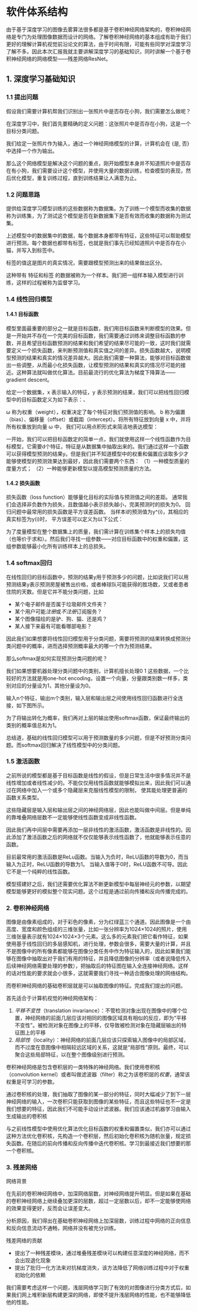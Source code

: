 # 软件体系结构

由于基于深度学习的图像去雾算法很多都是基于卷积神经网络架构的，卷积神经网络是专门为处理图像数据而设计的网络。了解卷积神经网络的基本组成有助于我们更好的理解计算机视觉前沿论文的算法，由于时间有限，可能有些同学对深度学习了解不多。因此本次汇报我就主要讲解深度学习的基础知识，同时讲解一个基于卷积神经网络的网络模型——残差网络ResNet。

## 1. 深度学习基础知识

### 1.1 提出问题

假设我们需要计算机帮我们识别出一张照片中是否存在小狗，我们需要怎么做呢？

在深度学习中，我们首先要精确的定义问题：这张照片中是否存在小狗，这是一个目标分类问题。

我们给定一张照片作为输入，通过一个神经网络模型的计算，计算机会在 {是, 否} 中选择一个作为输出。

那么这个网络模型是解决这个问题的重点，刚开始模型本身并不知道照片中是否存在有小狗，我们需要设计这个模型，并使用大量的数据训练，检查模型的表现，然后优化模型，重复训练过程，直到训练结果让人满意为止。

### 1.2 问题思路

提供给深度学习模型训练的这些数据称为数据集。为了训练一个模型而收集的数据称为训练集，为了测试这个模型是否在新数据集下是否有效而收集的数据称为测试集。

上述模型中的数据集中的数据，每个数据本身都带有特征，这些特征可以帮助模型进行预测。每个数据也都带有标签，也就是我们事先已经知道照片中是否存在小猫，并写入到标签中。

标签的值这是图片的真实情况，需要跟模型预测出来的结果做出区分。

这种带有 特征和标签 的数据被称为一个样本。我们把一组样本输入模型进行训练，这样的过程被称为监督学习。

### 1.4 线性回归模型

#### 1.4.1 目标函数

模型里面最重要的部分之一就是目标函数，我们用目标函数来判断模型的效果。但是一开始并不存在一个完美的目标函数，我们需要通过训练来调整目标函数的参数，并且希望目标函数预测的结果和我们希望的结果尽可能的一致，这时我们就需要定义一个损失函数，来判断预测值和真实值之间的差异。损失函数越大，说明模型预测的结果和真实的情况差异越大。因此我们需要一种算法，能够对目标函数做出一些调整，从而最小化损失函数，让模型预测的结果和真实的情况尽可能的接近。这种算法就叫做优化算法。目前最流行的优化算法为梯度下降算法——gradient descent。

给定一个数据集，x 表示输入的特征，y 表示预测的结果，我们可以把线性回归模型中的目标函数定义为如下表示：、

ω 称为权重（weight），权重决定了每个特征对我们预测值的影响。 b 称为偏置（bias）、偏移量（offset）或截距（intercept）。将所有特征放到向量 x 中，并将所有权重放到向量 ω 中， 我们可以用点积形式来简洁地表达模型：

一开始，我们可以把目标函数定的简单一点，我们就使用这样一个线性函数作为目标模型，它需要d个特征，特征是从数据集中抽取出来的。我们通过这样一个函数可以获得模型预测的结果y。但是我们并不知道模型中的权重和偏置应该取多少才能够使模型的预测效果达到最好，因此我们需要两个东西： （1）一种模型质量的度量方式； （2）一种能够更新模型以提高模型预测质量的方法。

#### 1.4.2 损失函数

损失函数（loss function）能够量化目标的实际值与预测值之间的差距。 通常我们会选择非负数作为损失，且数值越小表示损失越小，完美预测时的损失为0。 回归问题中最常用的损失函数是平方误差函数。 当样本i的预测值为y^(i)，其相应的真实标签为y(i)时， 平方误差可以定义为以下公式：

为了度量模型在整个数据集上的质量，我们需计算在训练集个样本上的损失均值（也等价于求和）。然后我们寻找一组参数——对应目标函数中的权重和偏置，这组参数能够最小化所有训练样本上的总损失。

### 1.4 softmax回归

在线性回归的目标函数中，预测的结果y用于预测多少的问题，比如说我们可以用预测结果y表示预测房屋被售出价格，或者棒球队可能获得的胜场数，又或者患者住院的天数。但是它并不能分类问题，比如

- 某个电子邮件是否属于垃圾邮件文件夹？
- 某个用户可能*注册*或*不注册*订阅服务？
- 某个图像描绘的是驴、狗、猫、还是鸡？
- 某人接下来最有可能看哪部电影？

因此我们如果想要将线性回归模型用于分类问题，需要将预测的结果转换成预测分类问题中的概率，进而选择预测概率最大的哪一个作为预测结果。

那么softmax是如何实现预测分类问题的呢？

我们如果想要机器处理分类问题中的类别，计算机擅长处理0 1 这些数据，一个比较好的方法就是用one-hot encoding，设置一个向量，分量跟类别数一样多，类别对应的分量设为1，其他分量设为0。

输入n个特征，输出m个类别，输入层和输出层之间使用线性回归函数进行全连接，如下图所示。

为了将输出转化为概率，我们再对上层的输出使用softmax函数，保证最终输出的类别的概率值总和为1。

总结道，基础的线性回归模型可以用于预测数量的多少问题，但是不好预测分类问题。而softmax回归解决了线性模型中的分类问题。

### 1.5  激活函数

之前所说的模型都是基于目标函数是线性的假设，但是日常生活中很多情况并不是线性增加或者线性减少的。不能仅仅用线性函数就能够模拟出来，因此我们可以通过在网络中加入一个或多个隐藏层来克服线性模型的限制， 使其能处理更普遍的函数关系类型。

这些隐藏层是输入层和输出层之间的神经网络层，因此也能叫做中间层。但是单纯的靠堆叠网络层数不一定能够使线性函数变成非线性函数。

因此我们再中间层中需要再添加一层非线性的激活函数，激活函数是非线性的。因此添加了激活函数之后的网络就不仅仅能够表示线性函数了，他就能够表示任意的函数。

目前最常用的激活函数是ReLu函数。当输入为负时，ReLU函数的导数为0，而当输入为正时，ReLU函数的导数为1。 当输入值等于0时，ReLU函数不可导。因此它不是一个纯粹的线性函数。

模型搭建好之后，我们还需要优化算法不断更新模型中每层神经元的参数，以期望模型能够更好的模拟整个现实问题。这个过程是通过前向传播和反向传播完成的。

### 2. 卷积神经网络

图像是由像素组成的，对于彩色的像素，分为红绿蓝三个通道。因此图像是一个由高度、宽度和颜色组成的三维张量，比如一张分辨率为1024×1024的照片，使用三维张量表示就有1024×1024×3个元素。这么多的元素我们把它看作特征，如果使用基于线性回归的多层感知机，进行处理，参数会很多，需要大量的计算，并且不是图像中的所有像素都能够在图像分类任务中作为特征输入的，因此如果我们能够在图像中抽取出对于我们有用的特征，并且降低图像的分辨率（或者说降低传入后续神经网络需要处理的参数），把抽取后的特征图在输入全连接神经网络。这样的话对性能的要求就会小很多，这就需要我们寻找一种适合图像处理的网络结构。

而卷积神经网络的基础卷积层就是可以抽取图像的特征。完成我们提出的问题。

首先适合于计算机视觉的神经网络架构：

1. *平移不变性*（translation invariance）：不管检测对象出现在图像中的哪个位置，神经网络的前面几层应该对相同的图像区域具有相似的反应，即为“平移不变性”。被检测对象在图像上的平移，仅导致被检测对象在隐藏层输出的特征图上的平移
2. *局部性*（locality）：神经网络的前面几层应该只探索输入图像中的局部区域，而不过度在意图像中相隔较远区域的关系，这就是“局部性”原则。最终，可以聚合这些局部特征，以在整个图像级别进行预测。

卷积神经网络是包含卷积层的一类特殊的神经网络。我们使用卷积核（convolution kernel）或者叫做滤波器（filter）称之为该卷积层的*权重*，通常该权重是可学习的参数。

通过卷积核的处理，我们抽取了图像的某一部分的特征，同时大幅减少了到下一层神经网络的输入，一次卷积只能获取到图像的某些特征，而且这些特征也不一定是我们想要的特征，因此我们不可能手动设计滤波器。我们应该通过机器学习由输入生成输出的卷积核

与之前线性模型中使用优化算法优化目标函数的权重和偏置类似，我们亦可以通过这种方法优化卷积核，先构造一个卷积层，然后初始化卷积核为随机张量，规定损失函数。在随后的前向传播和反向传播中迭代卷积核。学习到最接近我们想要的那一个卷积核。

### 3. 残差网络

网络背景

在先前的卷积神经网络中，加深网络层数，对神经网络提升明显。但是如果在基础的卷积神经网络上继续叠加更深的层数，超过一定层数以后，却不一定能够使网络的效果变得更好，反而会让误差变大。

分析原因，我们得出在基础卷积神经网络上加深层数，训练过程中网络的正向信息和反向信息流动不通畅，网络并没有被充分训练。

残差网络的贡献

* 提出了一种残差模块，通过堆叠残差模块可以构建任意深度的神经网络，而不会出现退化现象
* 提出了批归一化方法来对抗梯度消失，该方法降低了网络训练过程中对于权重初始化的依赖

我们需要考虑这样一个问题，浅层网络学习到了有效的对图像进行分类方式后，如果我们网上堆积新层构建更深的网络，即使不提升浅层网络的性能，也不能够降低他的性能。
